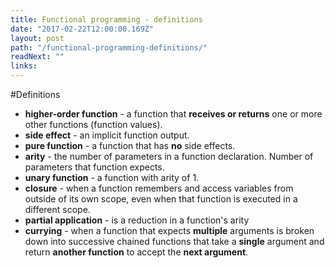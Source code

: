 ```yaml
---
title: Functional programming - definitions
date: "2017-02-22T12:00:00.169Z"
layout: post
path: "/functional-programming-definitions/"
readNext: ""
links:
---
```


#Definitions

* **higher-order function** - a function that **receives or returns** one or more other functions (function values).
* **side effect** - an implicit function output.
* **pure function** - a function that has **no** side effects.
* **arity** - the number of parameters in a function declaration. Number of parameters that function expects.
* **unary function** - a function with arity of 1.
* **closure** - when a function remembers and access variables from outside of its own scope, even when that function is executed in a different scope.
* **partial application** - is a reduction in a function's arity
* **currying** - when a function that expects **multiple** arguments is broken down into successive chained functions that take a **single** argument and return **another function** to accept the **next argument**.

